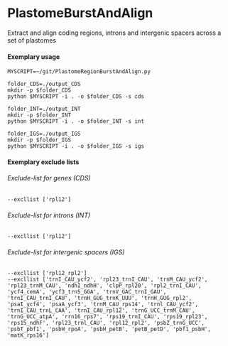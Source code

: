 # PlastomeBurstAndAlign
Extract and align coding regions, introns and intergenic spacers across a set of plastomes

#### Exemplary usage
```
MYSCRIPT=~/git/PlastomeRegionBurstAndAlign.py

folder_CDS=./output_CDS
mkdir -p $folder_CDS
python $MYSCRIPT -i . -o $folder_CDS -s cds

folder_INT=./output_INT
mkdir -p $folder_INT
python $MYSCRIPT -i . -o $folder_INT -s int

folder_IGS=./output_IGS
mkdir -p $folder_IGS
python $MYSCRIPT -i . -o $folder_IGS -s igs
```

#### Exemplary exclude lists

###### Exclude-list for genes (CDS)
```
--excllist ['rpl12']
```

###### Exclude-list for introns (INT)
```
--excllist ['rpl12']
```

###### Exclude-list for intergenic spacers (IGS)
```
--excllist ['rpl12_rpl2']
--excllist ['trnI_CAU_ycf2', 'rpl23_trnI_CAU', 'trnM_CAU_ycf2', 'rpl23_trnM_CAU', 'ndhI_ndhH', 'clpP_rpl20', 'rpl2_trnI_CAU', 'ycf4_cemA', 'ycf3_trnS_GGA', 'trnV_GAC_trnI_GAU', 'trnI_CAU_trnI_CAU', 'trnH_GUG_trnK_UUU', 'trnH_GUG_rpl2', 'psaI_ycf4', 'psaA_ycf3', 'trnM_CAU_rps14', 'trnl_CAU_ycf2', 'trnI_CAU_trnL_CAA', 'trnI_CAU_rpl12', 'trnG_UCC_trnM_CAU', 'trnG_UCC_atpA', 'rrn16_rps7', 'rps19_trnI_CAU', 'rps19_rpl23', 'rps15_ndhF', 'rpl23_trnl_CAU', 'rpl12_rpl2', 'psbZ_trnG_UCC', 'psbT_pbf1', 'psbH_rpoA', 'psbH_petB', 'petB_petD', 'pbf1_psbH', 'matK_rps16']
```
